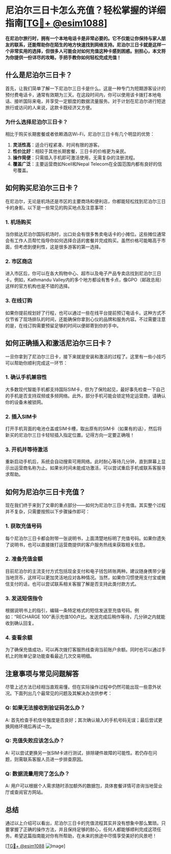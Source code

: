 # 尼泊尔三日卡怎么充值？轻松掌握的详细指南[[TG💪+ @esim1088](https://t.me/s/esim1088)]

**在尼泊尔旅行时，拥有一个本地电话卡是非常必要的。它不仅能让你保持与家人朋友的联系，还能帮助你在陌生的地方快速找到网络支持。尼泊尔三日卡就是这样一个非常实用的选择，但很多人可能会对如何充值这种卡感到困惑。别担心，本文将为你提供一份详尽的攻略，手把手教你如何轻松完成充值！**

## 什么是尼泊尔三日卡？

首先，让我们简单了解一下尼泊尔三日卡是什么。这是一种专门为短期游客设计的预付费电话卡，通常有效期为三天。在这段时间内，你可以使用该卡拨打本地电话、接听国际来电，并享受一定额度的数据流量服务。对于计划在尼泊尔进行短途旅行或访问的人来说，这款卡既经济又方便。

### 为什么选择尼泊尔三日卡？

相比于购买长期套餐或者依赖酒店Wi-Fi，尼泊尔三日卡有几个明显的优势：

1. **灵活性高**：适合行程紧凑、时间有限的游客。
2. **性价比好**：相较于其他长期套餐，三日卡的价格更为亲民。
3. **操作简便**：只需插入手机即可激活使用，无需复杂的注册流程。
4. **覆盖广泛**：主要运营商如Ncell和Nepal Telecom在全国范围内都有良好的信号覆盖。

## 如何购买尼泊尔三日卡？

在尼泊尔，无论是机场还是市区的主要商场和便利店，你都能轻松找到尼泊尔三日卡的身影。以下是一些常见的购买地点及注意事项：

### 1. 机场购买

当你抵达尼泊尔国际机场时，出口处会有很多售卖电话卡的小摊位。这些摊位通常会有工作人员帮忙指导你如何选择合适的套餐并完成购买。虽然价格可能略高于市面，但考虑到便利性，这是很多游客的第一选择。

### 2. 市区商店

进入市区后，你可以在各大购物中心、超市以及电子产品专卖店找到尼泊尔三日卡。例如，Kathmandu Valley内的多个地方都设有售卡点，像GPO（邮政总局）这样的官方机构也是不错的选择。

### 3. 在线订购

如果你提前规划好了行程，也可以通过一些在线平台提前预订电话卡。这种方式不仅节省了现场排队的时间，还能确保你拿到心仪的品牌和服务内容。不过需要注意的是，在线订购需要预留足够的时间以便邮寄到你的手中。

## 如何正确插入和激活尼泊尔三日卡？

一旦你拿到了尼泊尔三日卡，接下来就是安装和激活的过程了。这里有一些小技巧可以帮助你顺利完成这一环节：

### 1. 确认手机兼容性

大多数现代智能手机都支持国际SIM卡，但为了保险起见，最好事先检查一下自己的手机是否支持双频或多频网络。此外，部分手机可能会锁定特定运营商，请确认你的设备未被锁网。

### 2. 插入SIM卡

打开手机背面的电池仓盖或SIM卡槽，取出原有的SIM卡（如果有的话），然后将新买的尼泊尔三日卡轻轻插入指定位置。记得方向一定要正确哦！

### 3. 开机并等待激活

重新启动手机后，系统会自动搜索可用网络。此时耐心等待几分钟，直到屏幕上显示出运营商名称为止。如果长时间未能成功激活，可以尝试重启手机或联系客服寻求帮助。

## 如何为尼泊尔三日卡充值？

现在我们终于来到了文章的重点部分——如何为尼泊尔三日卡充值。其实整个过程并不复杂，只需要按照以下步骤操作即可：

### 1. 获取充值号码

每个尼泊尔三日卡都会附带一张说明书，上面清楚地标明了充值号码。如果你遗失了说明书，也可以直接拨打运营商提供的客户服务热线来获取相关信息。

### 2. 准备充值金额

目前尼泊尔的主流支付方式包括现金支付和电子钱包转账两种。建议随身携带少量当地货币，这样可以更加灵活地应对各种情况。当然，如果你习惯使用支付宝或微信支付的话，也可以尝试联系相关客服了解是否支持此类付款方式。

### 3. 发送短信指令

根据说明书上的指引，编辑一条特定格式的短信发送至充值号码。例如：“RECHARGE 100”表示充值100卢比。发送完成后稍作等待，几分钟之内就能收到确认回复。

### 4. 查看余额

为了确保充值成功，可以再次拨打客服热线查询当前账户余额。同时也可以通过手机上的账单记录功能查看最近几次交易明细。

## 注意事项与常见问题解答

尽管上述方法已经相当直观易懂，但在实际操作过程中仍然可能出现一些意外状况。下面列出几个最常见的问题及其解决办法供参考：

### Q: 如果无法接收到验证码怎么办？
A: 首先检查手机信号强度是否良好；其次确认输入的手机号码无误；最后尝试更换网络环境后再试一次。

### Q: 充值失败应该怎么办？
A: 可以尝试更换另一张SIM卡进行测试，排除硬件故障的可能性。若仍存在问题，则需联系客服人员进一步排查原因。

### Q: 数据流量用完了怎么办？
A: 用户可以根据个人需求随时添加额外的数据包，具体套餐详情可咨询当地营业厅或查阅官方网站。

## 总结

通过以上介绍可以看出，尼泊尔三日卡的充值流程其实并没有想象中那么繁琐。只要掌握了正确的操作方法，并且保持足够的耐心，任何人都能够顺利完成这项任务。希望这篇指南能对你有所帮助，在未来的旅途中尽情享受美好的风景吧！

[[TG💪+ @esim1088](https://t.me/s/esim1088) ![Image](https://i.postimg.cc/4NQfJmqS/Snipaste-2025-05-13-00-14-12.png)]